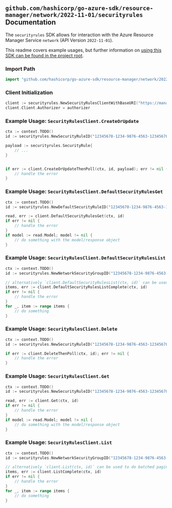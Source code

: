 
## `github.com/hashicorp/go-azure-sdk/resource-manager/network/2022-11-01/securityrules` Documentation

The `securityrules` SDK allows for interaction with the Azure Resource Manager Service `network` (API Version `2022-11-01`).

This readme covers example usages, but further information on [using this SDK can be found in the project root](https://github.com/hashicorp/go-azure-sdk/tree/main/docs).

### Import Path

```go
import "github.com/hashicorp/go-azure-sdk/resource-manager/network/2022-11-01/securityrules"
```


### Client Initialization

```go
client := securityrules.NewSecurityRulesClientWithBaseURI("https://management.azure.com")
client.Client.Authorizer = authorizer
```


### Example Usage: `SecurityRulesClient.CreateOrUpdate`

```go
ctx := context.TODO()
id := securityrules.NewSecurityRuleID("12345678-1234-9876-4563-123456789012", "example-resource-group", "networkSecurityGroupValue", "securityRuleValue")

payload := securityrules.SecurityRule{
	// ...
}


if err := client.CreateOrUpdateThenPoll(ctx, id, payload); err != nil {
	// handle the error
}
```


### Example Usage: `SecurityRulesClient.DefaultSecurityRulesGet`

```go
ctx := context.TODO()
id := securityrules.NewDefaultSecurityRuleID("12345678-1234-9876-4563-123456789012", "example-resource-group", "networkSecurityGroupValue", "defaultSecurityRuleValue")

read, err := client.DefaultSecurityRulesGet(ctx, id)
if err != nil {
	// handle the error
}
if model := read.Model; model != nil {
	// do something with the model/response object
}
```


### Example Usage: `SecurityRulesClient.DefaultSecurityRulesList`

```go
ctx := context.TODO()
id := securityrules.NewNetworkSecurityGroupID("12345678-1234-9876-4563-123456789012", "example-resource-group", "networkSecurityGroupValue")

// alternatively `client.DefaultSecurityRulesList(ctx, id)` can be used to do batched pagination
items, err := client.DefaultSecurityRulesListComplete(ctx, id)
if err != nil {
	// handle the error
}
for _, item := range items {
	// do something
}
```


### Example Usage: `SecurityRulesClient.Delete`

```go
ctx := context.TODO()
id := securityrules.NewSecurityRuleID("12345678-1234-9876-4563-123456789012", "example-resource-group", "networkSecurityGroupValue", "securityRuleValue")

if err := client.DeleteThenPoll(ctx, id); err != nil {
	// handle the error
}
```


### Example Usage: `SecurityRulesClient.Get`

```go
ctx := context.TODO()
id := securityrules.NewSecurityRuleID("12345678-1234-9876-4563-123456789012", "example-resource-group", "networkSecurityGroupValue", "securityRuleValue")

read, err := client.Get(ctx, id)
if err != nil {
	// handle the error
}
if model := read.Model; model != nil {
	// do something with the model/response object
}
```


### Example Usage: `SecurityRulesClient.List`

```go
ctx := context.TODO()
id := securityrules.NewNetworkSecurityGroupID("12345678-1234-9876-4563-123456789012", "example-resource-group", "networkSecurityGroupValue")

// alternatively `client.List(ctx, id)` can be used to do batched pagination
items, err := client.ListComplete(ctx, id)
if err != nil {
	// handle the error
}
for _, item := range items {
	// do something
}
```
